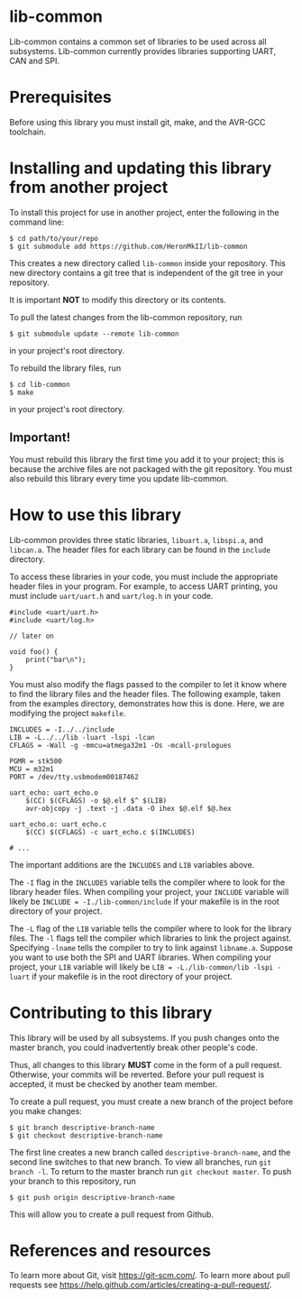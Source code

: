 # lib-common

Lib-common contains a common set of libraries to be used across all subsystems.
Lib-common currently provides libraries supporting UART, CAN and SPI.

# Prerequisites

Before using this library you must install git, make, and the AVR-GCC
toolchain.

# Installing and updating this library from another project

To install this project for use in another project, enter the following in the
command line:

```
$ cd path/to/your/repo
$ git submodule add https://github.com/HeronMkII/lib-common
```

This creates a new directory called `lib-common` inside your repository.  This
new directory contains a git tree that is independent of the git tree in your
repository.

It is important **NOT** to modify this directory or its contents.

To pull the latest changes from the lib-common repository, run
```
$ git submodule update --remote lib-common
```
in your project's root directory.

To rebuild the library files, run
```
$ cd lib-common
$ make
```
in your project's root directory.

## Important!

You must rebuild this library the first time you add it to your project; this
is because the archive files are not packaged with the git repository. You
must also rebuild this library every time you update lib-common.

# How to use this library

Lib-common provides three static libraries, `libuart.a`, `libspi.a`, and
`libcan.a`. The header files for each library can be found in the `include`
directory.

To access these libraries in your code, you must include the appropriate header
files in your program. For example, to access UART printing, you must include
`uart/uart.h` and `uart/log.h` in your code.

```
#include <uart/uart.h>
#include <uart/log.h>

// later on

void foo() {
    print("bar\n");
}
```

You must also modify the flags passed to the compiler to let it know where
to find the library files and the header files. The following example, taken
from the examples directory, demonstrates how this is done. Here, we are
modifying the project `makefile`.

```
INCLUDES = -I../../include
LIB = -L../../lib -luart -lspi -lcan
CFLAGS = -Wall -g -mmcu=atmega32m1 -Os -mcall-prologues

PGMR = stk500
MCU = m32m1
PORT = /dev/tty.usbmodem00187462

uart_echo: uart_echo.o
	$(CC) $(CFLAGS) -o $@.elf $^ $(LIB)
	avr-objcopy -j .text -j .data -O ihex $@.elf $@.hex

uart_echo.o: uart_echo.c
	$(CC) $(CFLAGS) -c uart_echo.c $(INCLUDES)

# ...
```

The important additions are the `INCLUDES` and `LIB` variables above.

The `-I` flag in the `INCLUDES` variable tells the compiler where to look for
the library header files. When compiling your project, your `INCLUDE` variable
will likely be `INCLUDE = -I./lib-common/include` if your makefile is in the
root directory of your project.

The `-L` flag of the `LIB` variable tells the compiler where to look for the
library files. The `-l` flags tell the compiler which libraries to link the
project against. Specifying `-lname` tells the compiler to try to link against
`libname.a`. Suppose you want to use both the SPI and UART libraries.  When
compiling your project, your `LIB` variable will likely be `LIB =
-L./lib-common/lib -lspi -luart` if your makefile is in the root directory of
your project.

# Contributing to this library

This library will be used by all subsystems. If you push changes onto the
master branch, you could inadvertently break other people's code.

Thus, all changes to this library **MUST** come in the form of a pull request.
Otherwise, your commits will be reverted. Before your pull request is accepted,
it must be checked by another team member.

To create a pull request, you must create a new branch of the project before
you make changes:

```
$ git branch descriptive-branch-name
$ git checkout descriptive-branch-name
```

The first line creates a new branch called `descriptive-branch-name`, and the
second line switches to that new branch. To view all branches, run `git branch
-l`. To return to the master branch run `git checkout master`. To push your
branch to this repository, run

```
$ git push origin descriptive-branch-name
```

This will allow you to create a pull request from Github.

# References and resources

To learn more about Git, visit https://git-scm.com/. To learn more about
pull requests see https://help.github.com/articles/creating-a-pull-request/.
